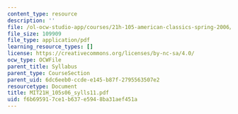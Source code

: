 ```yaml
---
content_type: resource
description: ''
file: /ol-ocw-studio-app/courses/21h-105-american-classics-spring-2006/f6b695917ce1b637e5948ba31aef451a_MIT21H_105s06_sylls11.pdf
file_size: 109909
file_type: application/pdf
learning_resource_types: []
license: https://creativecommons.org/licenses/by-nc-sa/4.0/
ocw_type: OCWFile
parent_title: Syllabus
parent_type: CourseSection
parent_uid: 6dc6eeb0-ccde-e145-b87f-2795563507e2
resourcetype: Document
title: MIT21H_105s06_sylls11.pdf
uid: f6b69591-7ce1-b637-e594-8ba31aef451a
---
```

